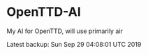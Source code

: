 # OpenTTD-AI
My AI for OpenTTD, will use primarily air

Latest backup: Sun Sep 29 04:08:01 UTC 2019

